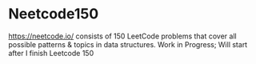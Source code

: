 # Neetcode150

https://neetcode.io/ consists of 150 LeetCode problems that cover all possible patterns & topics in data structures. Work in Progress; Will start after I finish Leetcode 150
